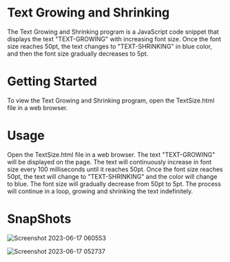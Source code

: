 # Text Growing and Shrinking
  The Text Growing and Shrinking program is a JavaScript code snippet that displays the text "TEXT-GROWING" with increasing font size.   Once the font size reaches 50pt, the text changes to "TEXT-SHRINKING" in blue color, and then the font size gradually decreases to 5pt.

# Getting Started
  To view the Text Growing and Shrinking program, open the TextSize.html file in a web browser.

# Usage
  Open the TextSize.html file in a web browser.
  The text "TEXT-GROWING" will be displayed on the page.
  The text will continuously increase in font size every 100 milliseconds until it reaches 50pt.
  Once the font size reaches 50pt, the text will change to "TEXT-SHRINKING" and the color will change to blue.
  The font size will gradually decrease from 50pt to 5pt.
  The process will continue in a loop, growing and shrinking the text indefinitely.

# SnapShots
![Screenshot 2023-06-17 060553](https://github.com/channaveer24/WT_Assignment/assets/118630837/83d6cf64-ff07-426f-9b07-5feb2a525483)

![Screenshot 2023-06-17 052737](https://github.com/channaveer24/WT_Assignment/assets/118630837/eee9d8b3-d349-41c2-8132-9fe884a3a1ff)

